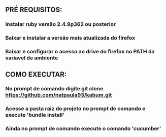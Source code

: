 ## PRÉ REQUISITOS:

### Instalar ruby versão 2.4.9p362 ou posterior
### Baixar e instalar a versão mais atualizada do firefox
### Baixar e configurar o acesso ao drive do firefox no PATH da variavel de ambiente 

## COMO EXECUTAR:

### No prompt de comando digite git clone https://github.com/natpaula93/kabum.git
### Acesse a pasta raiz do projeto no prompt de comando e execute 'bundle install' 
### Ainda no prompt de comando execute o comando 'cucumber'

